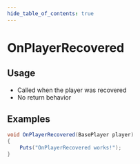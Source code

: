 ```yaml
---
hide_table_of_contents: true
---
```


# OnPlayerRecovered

## Usage

* Called when the player was recovered
* No return behavior

## Examples

```csharp title=""
void OnPlayerRecovered(BasePlayer player)
{
    Puts("OnPlayerRecovered works!");
}
```
